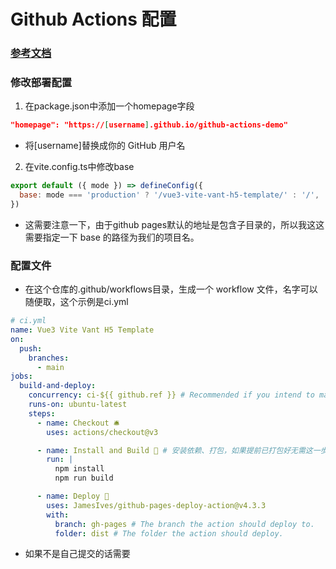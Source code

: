 # Github Actions 配置

### [参考文档](https://www.ruanyifeng.com/blog/2019/09/getting-started-with-github-actions.html)

### 修改部署配置
1. 在package.json中添加一个homepage字段
```json
"homepage": "https://[username].github.io/github-actions-demo"
```
- 将[username]替换成你的 GitHub 用户名

2. 在vite.config.ts中修改base
```js
export default ({ mode }) => defineConfig({
  base: mode === 'production' ? '/vue3-vite-vant-h5-template/' : '/',
})
```
- 这需要注意一下，由于github pages默认的地址是包含子目录的，所以我这这需要指定一下 base 的路径为我们的项目名。


### 配置文件

- 在这个仓库的.github/workflows目录，生成一个 workflow 文件，名字可以随便取，这个示例是ci.yml
```yml
# ci.yml
name: Vue3 Vite Vant H5 Template 
on:
  push:
    branches:
      - main
jobs:
  build-and-deploy:
    concurrency: ci-${{ github.ref }} # Recommended if you intend to make multiple deployments in quick succession.
    runs-on: ubuntu-latest
    steps:
      - name: Checkout 🛎️
        uses: actions/checkout@v3

      - name: Install and Build 🔧 # 安装依赖、打包，如果提前已打包好无需这一步
        run: |
          npm install
          npm run build

      - name: Deploy 🚀
        uses: JamesIves/github-pages-deploy-action@v4.3.3
        with:
          branch: gh-pages # The branch the action should deploy to.
          folder: dist # The folder the action should deploy.

```
- 如果不是自己提交的话需要